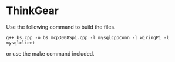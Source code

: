 # ThinkGear


Use the following command to build the files.

	g++ bs.cpp -o bs mcp3008Spi.cpp -l mysqlcppconn -l wiringPi -l mysqlclient

or use the make command included.
